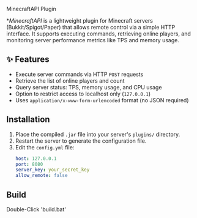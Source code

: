 MinecraftAPI Plugin

**MinecraftAPI* is a lightweight plugin for Minecraft servers (Bukkit/Spigot/Paper) that allows remote control via a simple HTTP interface. It supports executing commands, retrieving online players, and monitoring server performance metrics like TPS and memory usage.

## ✨ Features

- Execute server commands via HTTP `POST` requests
- Retrieve the list of online players and count
- Query server status: TPS, memory usage, and CPU usage
- Option to restrict access to localhost only (`127.0.0.1`)
- Uses `application/x-www-form-urlencoded` format (no JSON required)

## Installation

1. Place the compiled `.jar` file into your server's `plugins/` directory.
2. Restart the server to generate the configuration file.
3. Edit the `config.yml` file:
   ```yaml
   host: 127.0.0.1
   port: 8080
   server_key: your_secret_key
   allow_remote: false
## Build

Double-Click 'build.bat'
